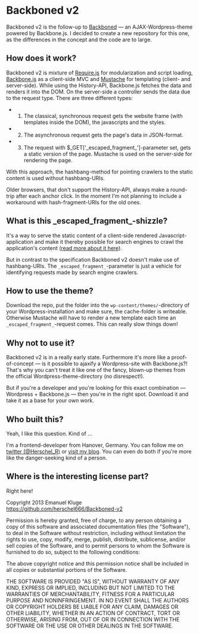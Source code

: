 # Backboned v2

Backboned v2 is the follow-up to [Backboned](https://github.com/herschel666/Backboned) — an AJAX-Wordpress-theme powered by Backbone.js. I decided to create a new repository for this one, as the differences in the concept and the code are to large.

## How does it work?

Backboned v2 is mixture of [Require.js](http://requirejs.org) for modularization and script loading, [Backbone.js](http://documentcloud.github.io/backbone/) as a client-side MVC and [Mustache](http://mustache.github.io) for templating (client- and server-side). While using the History-API, Backbone.js fetches the data and renders it into the DOM. On the server-side a controller sends the data due to the request type. There are three different types:

* 1. The classical, synchronous request gets the website frame (with templates inside the DOM), the javascripts and the styles.
* 2. The asynchronous request gets the page's data in JSON-format.
* 3. The request with $_GET['\_escaped\_fragment\_']-parameter set, gets a static version of the page. Mustache is used on the server-side for rendering the page.

With this approach, the hashbang-method for pointing crawlers to the static content is used without hashbang-URIs.

Older browsers, that don't support the History-API, always make a round-trip after each anchor click. In the moment I'm not planning to include a workaround with hash-fragment-URIs for the old ones.

## What is this \_escaped\_fragment_-shizzle?

It's a way to serve the static content of a client-side rendered Javascript-application and make it thereby possible for search engines to crawl the application's content ([read more about it here](https://developers.google.com/webmasters/ajax-crawling/docs/specification?hl=de)).

But in contrast to the specification Backboned v2 doesn't make use of hashbang-URIs. The `_escaped_fragment_`-parameter is just a vehicle for identifying requests made by search engine crawlers.

## How to use the theme?

Download the repo, put the folder into the `wp-content/themes/`-directory of your Wordpress-installation and make sure, the cache-folder is writeable. Otherwise Mustache will have to render a new template each time an `_escaped_fragment_`-request comes. This can really slow things down!

## Why not to use it?

Backboned v2 is in a really early state. Furthermore it's more like a proof-of-concept — is it possible to ajaxify a Wordpress-site with Backbone.js?! That's why you can't treat it like one of the fancy, blown-up themes from the official Wordpress-theme-directory (no disrespect!).

But if you're a developer and you're looking for this exact combination — Wordpress + Backbone.js — then you're in the right spot. Download it and take it as a base for your own work.

## Who built this?

Yeah, I like this question. Kind of &hellip;

I'm a frontend-developer from Hanover, Germany. You can follow me on [twitter (@Herschel_R)](http://twitter.com/Herschel_R) or [visit my blog](htpp://www.emanuel-kluge.de/). You can even do both if you're more like the danger-seeking kind of a person.

## Where is the interesting license part?

Right here!

Copyright 2013 Emanuel Kluge  
https://github.com/herschel666/Backboned-v2

Permission is hereby granted, free of charge, to any person obtaining
a copy of this software and associated documentation files (the
"Software"), to deal in the Software without restriction, including
without limitation the rights to use, copy, modify, merge, publish,
distribute, sublicense, and/or sell copies of the Software, and to
permit persons to whom the Software is furnished to do so, subject to
the following conditions:

The above copyright notice and this permission notice shall be
included in all copies or substantial portions of the Software.

THE SOFTWARE IS PROVIDED "AS IS", WITHOUT WARRANTY OF ANY KIND,
EXPRESS OR IMPLIED, INCLUDING BUT NOT LIMITED TO THE WARRANTIES OF
MERCHANTABILITY, FITNESS FOR A PARTICULAR PURPOSE AND
NONINFRINGEMENT. IN NO EVENT SHALL THE AUTHORS OR COPYRIGHT HOLDERS BE
LIABLE FOR ANY CLAIM, DAMAGES OR OTHER LIABILITY, WHETHER IN AN ACTION
OF CONTRACT, TORT OR OTHERWISE, ARISING FROM, OUT OF OR IN CONNECTION
WITH THE SOFTWARE OR THE USE OR OTHER DEALINGS IN THE SOFTWARE.

